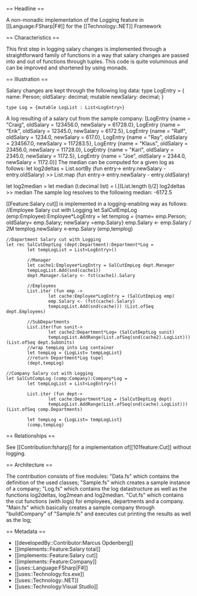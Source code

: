 == Headline ==

A non-monadic implementation of the Logging feature in [[Language:FSharp|F#]] for the [[Technology:.NET]] Framework

== Characteristics ==

This first step in logging salary changes is implemented through a straightforward family of functions in a way that salary changes are passed into and out of functions through tuples.
This code is quite voluminous and can be improved and shortened by using monads.

== Illustration ==

Salary changes are kept through the following log data:
<syntaxhighlight lang="fsharp">
    type LogEntry = {
        name: Person;
        oldSalary: decimal;
        mutable newSalary: decimal;
    }

    type Log = {mutable LogList : List<LogEntry>}
</syntaxhighlight>
A log resulting of a salary cut from the sample company:
<syntaxhighlight lang="fsharp">
[LogEntry {name = "Craig", oldSalary = 123456.0, newSalary = 61728.0},
 LogEntry {name = "Erik", oldSalary = 12345.0, newSalary = 6172.5},
 LogEntry {name = "Ralf", oldSalary = 1234.0, newSalary = 617.0},
 LogEntry {name = "Ray", oldSalary = 234567.0, newSalary = 117283.5},
 LogEntry {name = "Klaus", oldSalary = 23456.0, newSalary = 11728.0},
 LogEntry {name = "Karl", oldSalary = 2345.0, newSalary = 1172.5},
 LogEntry {name = "Joe", oldSalary = 2344.0, newSalary = 1172.0}]
</syntaxhighlight>
The median can be computed for a given log as follows:
<syntaxhighlight lang="fsharp">
let log2deltas = 
		List.sortBy (fun entry-> entry.newSalary - entry.oldSalary) >> List.map (fun entry-> entry.newSalary - entry.oldSalary)

let log2median = 
        let median (l:decimal list) = l.[(List.length l)/2]
        log2deltas >> median
</syntaxhighlight>
The sample log resolves to the following median:
<syntaxhighlight lang="fsharp">
-6172.5
</syntaxhighlight>

[[Feature:Salary cut]] is implemented in a logging-enabling way as follows:
<syntaxhighlight lang="fsharp">
</syntaxhighlight>
	//Employee Salary cut with Logging
    let SalCutEmpLog (emp:Employee):Employee*LogEntry = 
            let templog = {name= emp.Person; oldSalary= emp.Salary; newSalary =emp.Salary}
            emp.Salary <- emp.Salary / 2M 
            templog.newSalary <-emp.Salary
            (emp,templog)

    //Dapartment Salary cut with Logging
    let rec SalCutDeptLog (dept:Department):Department*Log =
            let tempLogList = List<LogEntry>()

            //Manager
            let cache1:Employee*LogEntry = SalCutEmpLog dept.Manager
            tempLogList.Add(snd(cache1))
            dept.Manager.Salary <- fst(cache1).Salary
       
            //Employees
            List.iter (fun emp -> 
                    let cache:Employee*LogEntry = (SalCutEmpLog emp) 
                    emp.Salary <- (fst(cache).Salary) 
                    tempLogList.Add(snd(cache))) (List.ofSeq dept.Employees)

            //SubDepartments
            List.iter(fun sunit-> 
                    let cache2:Department*Log= (SalCutDeptLog sunit)
                    tempLogList.AddRange(List.ofSeq(snd(cache2).LogList))) (List.ofSeq dept.SubUnits)
            //wrap tempLog into Log container
            let tempLog = {LogList= tempLogList}
            //return Department*Log tupel 
            (dept,tempLog)

    //Company Salary cut with Logging
    let SalCutCompLog (comp:Company):Company*Log =
            let tempLogList = List<LogEntry>()

            List.iter (fun dept-> 
                    let cache:Department*Log = (SalCutDeptLog dept)
                    tempLogList.AddRange(List.ofSeq(snd(cache).LogList)))(List.ofSeq comp.Departments)

            let tempLog = {LogList= tempLogList} 
            (comp,tempLog)
<syntaxhighlight lang="fsharp">

== Relationships ==

See [[Contribution:fsharp]] for a implementation of[[101feature:Cut]] without logging.

== Architecture ==

The contribution consists of five modules: "Data.fs" which contains the definition of the used classes; 
"Sample.fs" which creates a sample instance of a company; 
"Log.fs" which contains the log datastructure as well as the functions log2deltas, log2mean and log2median.
"Cut.fs" which contains the cut functions (with logs) for employees, departments and a company.
"Main.fs" which basically creates a sample company through "buildCompany" of "Sample.fs" and executes cut printing the results as well as the log;


== Metadata ==

* [[developedBy::Contributor:Marcus Opdenberg]]
* [[implements::Feature:Salary total]]
* [[implements::Feature:Salary cut]]
* [[implements::Feature:Company]]
* [[uses::Language:FSharp|F#]]
* [[uses::Technology:fcs.exe]]
* [[uses::Technology:.NET]]
* [[uses::Technology:Visual Studio]]